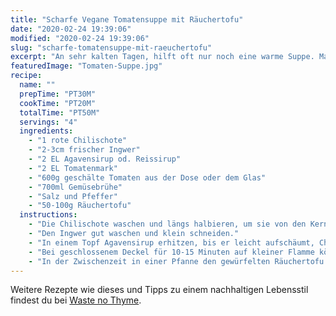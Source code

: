 ```yaml
---
title: "Scharfe Vegane Tomatensuppe mit Räuchertofu"
date: "2020-02-24 19:39:06"
modified: "2020-02-24 19:39:06"
slug: "scharfe-tomatensuppe-mit-raeuchertofu"
excerpt: "An sehr kalten Tagen, hilft oft nur noch eine warme Suppe. Manchmal aber ist es so kalt, dass wir richtig durchgewärmt werden müssen und da hilft uns Chili auf die Sprünge. "
featuredImage: "Tomaten-Suppe.jpg"
recipe:
  name: ""
  prepTime: "PT30M"
  cookTime: "PT20M"
  totalTime: "PT50M"
  servings: "4"
  ingredients:
    - "1 rote Chilischote"
    - "2-3cm frischer Ingwer"
    - "2 EL Agavensirup od. Reissirup"
    - "2 EL Tomatenmark"
    - "600g geschälte Tomaten aus der Dose oder dem Glas"
    - "700ml Gemüsebrühe"
    - "Salz und Pfeffer"
    - "50-100g Räuchertofu"
  instructions:
    - "Die Chilischote waschen und längs halbieren, um sie von den Kernen zu befreien. Wenn du es schärfer magst, kannst du natürlich auch ein paar dabei lassen."
    - "Den Ingwer gut waschen und klein schneiden."
    - "In einem Topf Agavensirup erhitzen, bis er leicht aufschäumt, Chili und Ingwer darin karamellisieren. Nun das Tomatenmark unterrühren, die Tomaten und die Brühe zugeben und alles mit Salz und Pfeffer abschmecken."
    - "Bei geschlossenem Deckel für 10-15 Minuten auf kleiner Flamme köcheln lassen."
    - "In der Zwischenzeit in einer Pfanne den gewürfelten Räuchertofu scharf anbraten. Zuletzt noch die Suppe mit dem Pürierstab passieren und den knusprigen Räuchertofu als Einlage einrühren."
---
```


Weitere Rezepte wie dieses und Tipps zu einem nachhaltigen Lebensstil findest du bei [Waste no Thyme](https://wastenothyme.com).